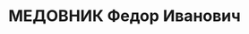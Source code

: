 ---
title: МЕДОВНИК Федор Иванович
description: "1897 г.р., урож. с.Оленовки, Черниговской области, УССР, украинец, гражданин\
  \ СССР, соц. происх. из служащих, жит. ст.Усть-Быстрянская, Константиновского района,\
  \ АЧК, Зав. Усть-Быстрянской больницей. \n  Арестован 30.07.1937 г. Константиновским\
  \ РО НКВД по ст.58-7-10-11 УК РСФСР. \n  Осуждён 15.12.1937 г. ВК Верховного суда\
  \ СССР по ст.58-7-8-11 УК РСФСР к расстрелу, приговор приведён в исполнение 16.12.1937г.\
  \ в г.Ростове-на-Дону. 20.03.1958 г. ВК Верховного суда СССР дело в отношении Медовника\
  \ Ф.И, производством прекращено, за отсутствием состава преступления."
---